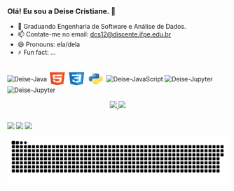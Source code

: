 ### Olá! Eu sou a Deise Cristiane. 👋

- 🌱 Graduando Engenharia de Software e Análise de Dados.
- 📫 Contate-me no email: dcs12@discente.ifpe.edu.br
- 😄 Pronouns: ela/dela
- ⚡ Fun fact: ...

<div style="display: inline_block"><br>
  <img align="center" alt="Deise-Java" height="30" width="40" src="https://cdn.jsdelivr.net/gh/devicons/devicon/icons/java/java-original.svg">
  <img align="center" alt="Deise-HTML" height="30" width="40" src="https://raw.githubusercontent.com/devicons/devicon/master/icons/html5/html5-original.svg">
  <img align="center" alt="Deise-CSS" height="30" width="40" src="https://raw.githubusercontent.com/devicons/devicon/master/icons/css3/css3-original.svg">
  <img align="center" alt="Deise-Python" height="30" width="40" src="https://raw.githubusercontent.com/devicons/devicon/master/icons/python/python-original.svg">
  <img align="center" alt="Deise-JavaScript" height="30" width="40" src="https://cdn.jsdelivr.net/gh/devicons/devicon/icons/javascript/javascript-original.svg">
  <img align="center" alt="Deise-Jupyter" height="30" width="40" src="https://cdn.jsdelivr.net/gh/devicons/devicon/icons/jupyter/jupyter-original-wordmark.svg">
  <img align="center" alt="Deise-Jupyter" height="30" width="40" src="https://cdn.jsdelivr.net/gh/devicons/devicon/icons/php/php-plain.svg">  
</div><br>

<div align="center">
  <a href="https://github.com/DeiseCristiane">
  <img height="180em" src="https://github-readme-stats.vercel.app/api?username=DeiseCristiane&show_icons=true&theme=dracula&include_all_commits=true&count_private=true"/>
  <img height="180em" src="https://github-readme-stats.vercel.app/api/top-langs/?username=DeiseCristiane&layout=compact&langs_count=7&theme=dracula"/>
</div>

  
##
  
<div>
  <a href="https://www.instagram.com/deiseecristiane/" target="_blank"><img src="https://img.shields.io/badge/-Instagram-%23E4405F?style=for-the-badge&logo=instagram&logoColor=white" target="_blank"></a>
  <a href = "mailto:dcs12@discente.ifpe.edu.br"><img src="https://img.shields.io/badge/-Gmail-%23333?style=for-the-badge&logo=gmail&logoColor=white" target="_blank"></a>
  <a href="www.linkedin.com/in/deisecristiane" target="_blank"><img src="https://img.shields.io/badge/-LinkedIn-%230077B5?style=for-the-badge&logo=linkedin&logoColor=white" target="_blank"></a>
  
  
  ![Snake animation](https://github.com/DeiseCristiane/DeiseCristiane/blob/output/github-contribution-grid-snake.svg)
  
  
